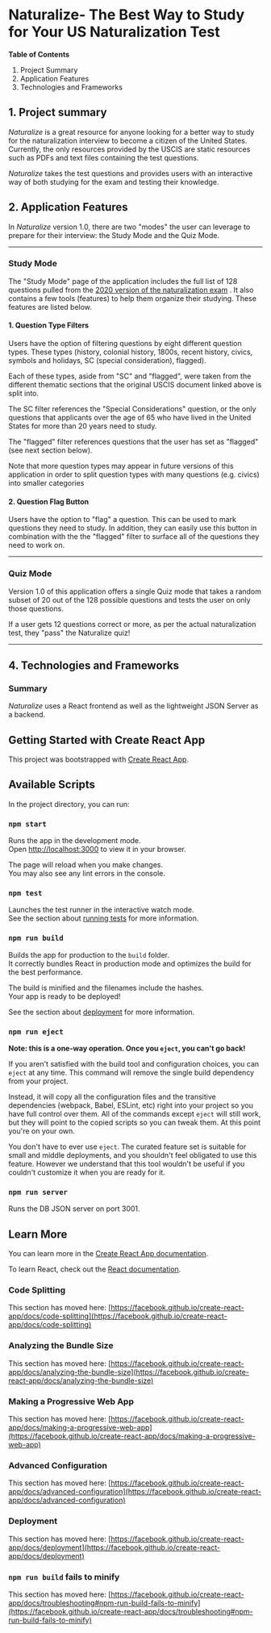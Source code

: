 
#  Naturalize- The Best Way to Study for Your US Naturalization Test

**Table of Contents**

1. Project Summary
2. Application Features
3. Technologies and Frameworks

## 1. Project summary
*Naturalize* is a great resource for anyone looking for a better way to study for the naturalization interview to become a citizen of the United States. Currently, the only resources provided by the USCIS are static resources such as PDFs and text files containing the test questions. 

*Naturalize* takes the test questions and provides users with an interactive way of both studying for the exam and testing their knowledge.

## 2. Application Features

In *Naturalize* version 1.0, there are two "modes" the user can leverage to prepare for their interview: the Study Mode and the Quiz Mode.

***

### Study Mode

The "Study Mode" page of the application includes the full list of 128 questions pulled from the [2020 version of the naturalization exam](https://www.uscis.gov/sites/default/files/document/crc/M_1778.pdf)
. It also contains a few tools (features) to help them organize their studying. These features are listed below.   

#### **1. Question Type Filters**

Users have the option of filtering questions by eight different question types. These types (history, colonial history, 1800s, recent history, civics, symbols and holidays, SC (special consideration), flagged).  

Each of these types, aside from "SC" and "flagged", were taken from the different thematic sections that the original USCIS  document linked above is split into. 

The SC filter references the "Special Considerations" question, or the only questions that applicants over the age of 65 who have lived in the United States for more than 20 years need to study. 

The "flagged" filter references questions that the user has set as "flagged" (see next section below). 

Note that more question types may appear in future versions of this application in order to split question types with many questions (e.g. civics) into smaller categories


#### **2. Question Flag Button**

Users have the option to "flag" a question. This can be used to mark questions they need to study. In addition, they can easily use this button in combination with the the "flagged" filter to surface all of the questions they need to work on.

***

### Quiz Mode

Version 1.0 of this application offers a single Quiz mode that takes a random subset of 20 out of the 128 possible questions and tests the user on only those questions. 

If a user gets 12 questions correct or more, as per the actual naturalization test, they "pass" the Naturalize quiz!

***

## 4. Technologies and Frameworks

### Summary

*Naturalize* uses a React frontend as well as the lightweight JSON Server as a backend. 

## Getting Started with Create React App

This project was bootstrapped with [Create React App](https://github.com/facebook/create-react-app).

## Available Scripts

In the project directory, you can run:

### `npm start`

Runs the app in the development mode.\
Open [http://localhost:3000](http://localhost:3000) to view it in your browser.

The page will reload when you make changes.\
You may also see any lint errors in the console.

### `npm test`

Launches the test runner in the interactive watch mode.\
See the section about [running tests](https://facebook.github.io/create-react-app/docs/running-tests) for more information.

### `npm run build`

Builds the app for production to the `build` folder.\
It correctly bundles React in production mode and optimizes the build for the best performance.

The build is minified and the filenames include the hashes.\
Your app is ready to be deployed!

See the section about [deployment](https://facebook.github.io/create-react-app/docs/deployment) for more information.

### `npm run eject`

**Note: this is a one-way operation. Once you `eject`, you can't go back!**

If you aren't satisfied with the build tool and configuration choices, you can `eject` at any time. This command will remove the single build dependency from your project.

Instead, it will copy all the configuration files and the transitive dependencies (webpack, Babel, ESLint, etc) right into your project so you have full control over them. All of the commands except `eject` will still work, but they will point to the copied scripts so you can tweak them. At this point you're on your own.

You don't have to ever use `eject`. The curated feature set is suitable for small and middle deployments, and you shouldn't feel obligated to use this feature. However we understand that this tool wouldn't be useful if you couldn't customize it when you are ready for it.

### `npm run server`

Runs the DB JSON server on port 3001.

## Learn More

You can learn more in the [Create React App documentation](https://facebook.github.io/create-react-app/docs/getting-started).

To learn React, check out the [React documentation](https://reactjs.org/).

### Code Splitting

This section has moved here: [https://facebook.github.io/create-react-app/docs/code-splitting](https://facebook.github.io/create-react-app/docs/code-splitting)

### Analyzing the Bundle Size

This section has moved here: [https://facebook.github.io/create-react-app/docs/analyzing-the-bundle-size](https://facebook.github.io/create-react-app/docs/analyzing-the-bundle-size)

### Making a Progressive Web App

This section has moved here: [https://facebook.github.io/create-react-app/docs/making-a-progressive-web-app](https://facebook.github.io/create-react-app/docs/making-a-progressive-web-app)

### Advanced Configuration

This section has moved here: [https://facebook.github.io/create-react-app/docs/advanced-configuration](https://facebook.github.io/create-react-app/docs/advanced-configuration)

### Deployment

This section has moved here: [https://facebook.github.io/create-react-app/docs/deployment](https://facebook.github.io/create-react-app/docs/deployment)

### `npm run build` fails to minify

This section has moved here: [https://facebook.github.io/create-react-app/docs/troubleshooting#npm-run-build-fails-to-minify](https://facebook.github.io/create-react-app/docs/troubleshooting#npm-run-build-fails-to-minify)
